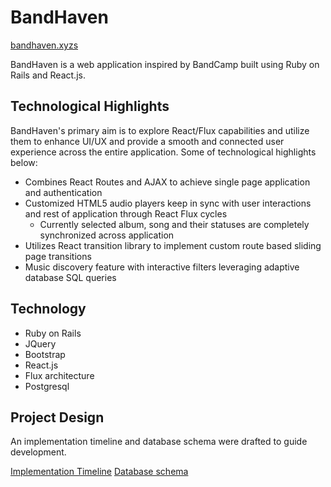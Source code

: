 # BandHaven

[bandhaven.xyzs][live]

[live]: https://bandhaven.xyz/

BandHaven is a web application inspired by BandCamp built using Ruby on Rails
and React.js.

## Technological Highlights

BandHaven's primary aim is to explore React/Flux capabilities and utilize them
to enhance UI/UX and provide a smooth and connected user experience across
the entire application. Some of technological highlights below:

- Combines React Routes and AJAX to achieve single page application and authentication
- Customized HTML5 audio players keep in sync with user interactions and rest of application through React Flux cycles
  - Currently selected album, song and their statuses are completely synchronized across application
- Utilizes React transition library to implement custom route based sliding page transitions
- Music discovery feature with interactive filters leveraging adaptive database SQL queries

## Technology

- Ruby on Rails
- JQuery
- Bootstrap
- React.js
- Flux architecture
- Postgresql

## Project Design

An implementation timeline and database schema were drafted to guide development.

[Implementation Timeline][proposal]
[Database schema][schema]

[proposal]: ./docs/README.md
[schema]: ./docs/schema.md
